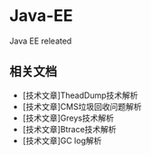 # Java-EE
Java EE releated


## 相关文档 

* [技术文章]TheadDump技术解析
* [技术文章]CMS垃圾回收问题解析
* [技术文章]Greys技术解析
* [技术文章]Btrace技术解析
* [技术文章]GC log解析
